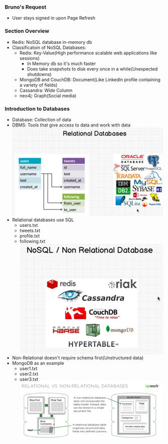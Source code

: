### Bruno's Request

* User stays signed in upon Page Refresh

### Section Overview

* Redis: NoSQL database in-memory db 
* Classificatoin of NoSQL Databases:
  * Redis: Key-Value(High performance scalable web applications like sessions)
    * In Memory db so it's much faster
    * Does take snapshots to disk every once in a while(Unexpected shutdowns)
  * MongoDB and CouchDB: Document(Like LinkedIn profile containing a variety of fields)
  * Cassandra: Wide Column
  * neo4j: Graph(Social media)

### Introduction to Databases

* Database: Collection of data
* DBMS: Tools that give access to data and work with data
![rel](../img/rel.png)
* Relational databases use SQL
  * users.txt
  * tweets.txt
  * profile.txt
  * following.txt
![non-rel](../img/non-rel.png)
* Non-Relational doesn't require schema first(Unstructured data)
* MongoDB as an example
  * user1.txt
  * user2.txt
  * user3.txt
![rel-vs-nonRel](../img/relVsnon-rel.png)
